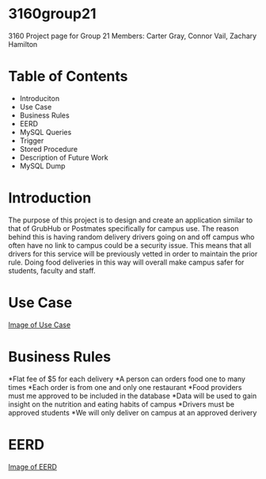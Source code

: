 # 3160group21
3160 Project page for Group 21
Members: Carter Gray, Connor Vail, Zachary Hamilton

# Table of Contents
* Introduciton
* Use Case
* Business Rules
* EERD
* MySQL Queries
* Trigger
* Stored Procedure
* Description of Future Work
* MySQL Dump

# Introduction
The purpose of this project is to design and create an application similar to that of GrubHub or Postmates specifically for campus use. The reason behind this is having random delivery drivers going on and off campus who often have no link to campus could be a security issue. This means that all drivers for this service will be previously vetted in order to maintain the prior rule. Doing food deliveries in this way will overall make campus safer for students, faculty and staff.

# Use Case
[Image of Use Case](https://github.com/cvail2/3160group21/blob/master/useCaseDeliver2-3160.png)

# Business Rules
*Flat fee of $5 for each delivery 
*A person can orders food one to many times
*Each order is from one and only one restaurant 
*Food providers must me approved to be included in the database
*Data will be used to gain insight on the nutrition and eating habits of campus
*Drivers must be approved students
*We will only deliver on campus at an approved derivery 

# EERD
[Image of EERD](https://github.com/cvail2/3160group21/blob/master/Untitled%20Diagram.png)
